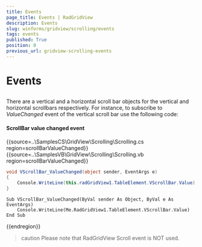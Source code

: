 ```yaml
---
title: Events
page_title: Events | RadGridView
description: Events
slug: winforms/gridview/scrolling/events
tags: events
published: True
position: 0
previous_url: gridview-scrolling-events
---
```


# Events



## 

There are a vertical and a horizontal scroll bar objects for the vertical and horizontal scrollbars respectively. For instance, to subscribe to *ValueChanged* event of the vertical scroll bar use the following code:

#### ScrollBar value changed event

{{source=..\SamplesCS\GridView\Scrolling\Scrolling.cs region=scrollBarValueChanged}} 
{{source=..\SamplesVB\GridView\Scrolling\Scrolling.vb region=scrollBarValueChanged}} 

````C#
void VScrollBar_ValueChanged(object sender, EventArgs e)
{
    Console.WriteLine(this.radGridView1.TableElement.VScrollBar.Value);
}

````
````VB.NET
Sub VScrollBar_ValueChanged(ByVal sender As Object, ByVal e As EventArgs)
    Console.WriteLine(Me.RadGridView1.TableElement.VScrollBar.Value)
End Sub

````

{{endregion}} 

>caution Please note that RadGridView Scroll event is NOT used.
>

